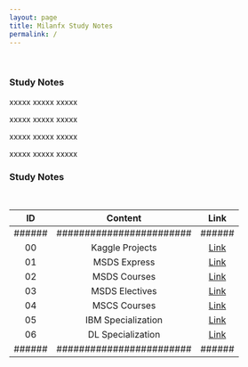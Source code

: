 ```yaml
---
layout: page
title: Milanfx Study Notes
permalink: /
---
```


<br>

<h3>Study Notes</h3>

xxxxx xxxxx xxxxx

xxxxx xxxxx xxxxx

xxxxx xxxxx xxxxx

xxxxx xxxxx xxxxx

<h3>Study Notes</h3>

<br>

| ID   | Content                | Link |
|:--:|:--:|:--:|
|######|########################|######|
| 00   | Kaggle Projects        | [Link](/00KaggleProjects/)    |
| 01   | MSDS Express           | [Link](/01MSDSExpress/)       |
| 02   | MSDS Courses           | [Link](/02MSDSCourses/)       |
| 03   | MSDS Electives         | [Link](/03MSDSElectives/)     |
| 04   | MSCS Courses           | [Link](/04MSCSCourses/)       |
| 05   | IBM Specialization     | [Link](/05IBMSpecialization/) |
| 06   | DL Specialization      | [Link](/06DLSpecialization/)  |
|######|########################|######|

<br>